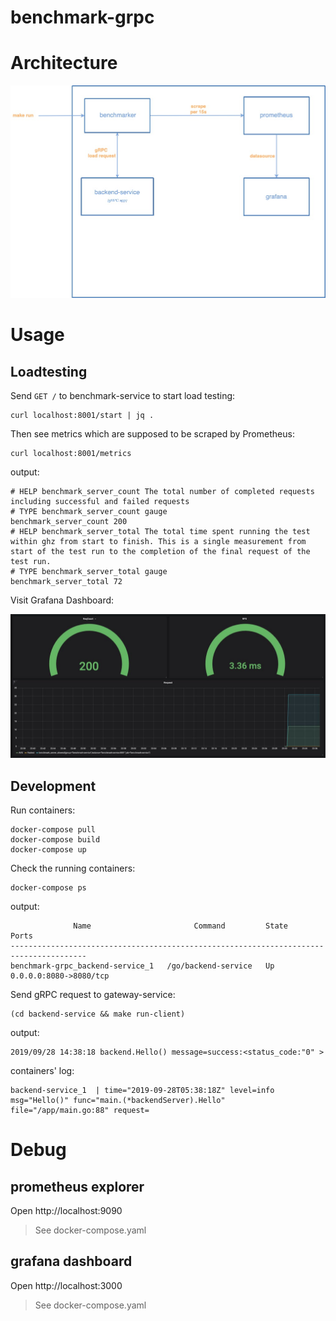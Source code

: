 # benchmark-grpc

# Architecture

![](./grpc-benchmark.jpg)

# Usage

## Loadtesting

Send `GET /` to benchmark-service to start load testing:

```
curl localhost:8001/start | jq .
```

Then see metrics which are supposed to be scraped by Prometheus:

```
curl localhost:8001/metrics
```

output:

```
# HELP benchmark_server_count The total number of completed requests including successful and failed requests
# TYPE benchmark_server_count gauge
benchmark_server_count 200
# HELP benchmark_server_total The total time spent running the test within ghz from start to finish. This is a single measurement from start of the test run to the completion of the final request of the test run.
# TYPE benchmark_server_total gauge
benchmark_server_total 72
```

Visit Grafana Dashboard:

![](./grafana-example.jpg)

## Development

Run containers:

```
docker-compose pull
docker-compose build
docker-compose up
```

Check the running containers:

```
docker-compose ps
```

output:

```
              Name                       Command         State           Ports
---------------------------------------------------------------------------------------
benchmark-grpc_backend-service_1   /go/backend-service   Up      0.0.0.0:8080->8080/tcp
```

Send gRPC request to gateway-service:

```
(cd backend-service && make run-client)
```

output:

```
2019/09/28 14:38:18 backend.Hello() message=success:<status_code:"0" >
```

containers' log:

```
backend-service_1  | time="2019-09-28T05:38:18Z" level=info msg="Hello()" func="main.(*backendServer).Hello" file="/app/main.go:88" request=
```

# Debug

## prometheus explorer

Open http://localhost:9090

> See docker-compose.yaml

## grafana dashboard

Open http://localhost:3000

> See docker-compose.yaml
